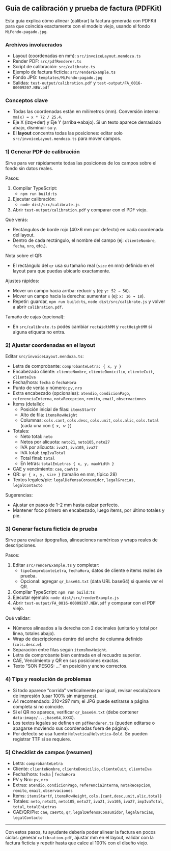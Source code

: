 ## Guía de calibración y prueba de factura (PDFKit)

Esta guía explica cómo alinear (calibrar) la factura generada con PDFKit para que coincida exactamente con el modelo viejo, usando el fondo `MiFondo-pagado.jpg`.

### Archivos involucrados
- Layout (coordenadas en mm): `src/invoiceLayout.mendoza.ts`
- Render PDF: `src/pdfRenderer.ts`
- Script de calibración: `src/calibrate.ts`
- Ejemplo de factura ficticia: `src/renderExample.ts`
- Fondo JPG: `templates/MiFondo-pagado.jpg`
- Salidas: `test-output/calibration.pdf` y `test-output/FA_0016-00009207.NEW.pdf`

### Conceptos clave
- Todas las coordenadas están en milímetros (mm). Conversión interna: `mm(x) = x * 72 / 25.4`.
- Eje X (izq→der) y Eje Y (arriba→abajo). Si un texto aparece demasiado abajo, disminuir su `y`.
- El **layout** concentra todas las posiciones: editar solo `src/invoiceLayout.mendoza.ts` para mover campos.

### 1) Generar PDF de calibración
Sirve para ver rápidamente todas las posiciones de los campos sobre el fondo sin datos reales.

Pasos:
1. Compilar TypeScript:
   - `npm run build:ts`
2. Ejecutar calibración:
   - `node dist/src/calibrate.js`
3. Abrir `test-output/calibration.pdf` y comparar con el PDF viejo.

Qué verás:
- Rectángulos de borde rojo (40×6 mm por defecto) en cada coordenada del layout.
- Dentro de cada rectángulo, el nombre del campo (ej: `clienteNombre`, `fecha`, `nro`, etc.).

Nota sobre el QR:
- El rectángulo del `qr` usa su tamaño real (`size` en mm) definido en el layout para que puedas ubicarlo exactamente.

Ajustes rápidos:
- Mover un campo hacia arriba: reducir `y` (ej: `y: 52 → 50`).
- Mover un campo hacia la derecha: aumentar `x` (ej: `x: 16 → 18`).
- Repetir: guardar, `npm run build:ts`, `node dist/src/calibrate.js` y volver a abrir `calibration.pdf`.

Tamaño de cajas (opcional):
- En `src/calibrate.ts` podés cambiar `rectWidthMM` y `rectHeightMM` si alguna etiqueta no entra.

### 2) Ajustar coordenadas en el layout
Editar `src/invoiceLayout.mendoza.ts`:
- Letra de comprobante: `comprobanteLetra: { x, y }`
- Encabezado cliente: `clienteNombre`, `clienteDomicilio`, `clienteCuit`, `clienteIva`
- Fecha/hora: `fecha` o `fechaHora`
- Punto de venta y número: `pv`, `nro`
- Extra encabezado (opcionales): `atendio`, `condicionPago`, `referenciaInterna`, `notaRecepcion`, `remito`, `email`, `observaciones`
- Ítems (detalle):
  - Posición inicial de filas: `itemsStartY`
  - Alto de fila: `itemsRowHeight`
  - Columnas: `cols.cant`, `cols.desc`, `cols.unit`, `cols.alic`, `cols.total` (cada una con `{ x, w }`)
- Totales:
  - Neto total: `neto`
  - Netos por alícuota: `neto21`, `neto105`, `neto27`
  - IVA por alícuota: `iva21`, `iva105`, `iva27`
  - IVA total: `impIvaTotal`
  - Total final: `total`
  - En letras: `totalEnLetras { x, y, maxWidth }`
- CAE y vencimiento: `cae`, `caeVto`
- QR: `qr { x, y, size }` (tamaño en mm, típico 28)
- Textos legales/pie: `legalDefensaConsumidor`, `legalGracias`, `legalContacto`

Sugerencias:
- Ajustar en pasos de 1–2 mm hasta calzar perfecto.
- Mantener foco primero en encabezado, luego ítems, por último totales y pie.

### 3) Generar factura ficticia de prueba
Sirve para evaluar tipografías, alineaciones numéricas y wraps reales de descripciones.

Pasos:
1. Editar `src/renderExample.ts` y completar:
   - `tipoComprobanteLetra`, `fechaHora`, datos de cliente e ítems reales de prueba.
   - Opcional: agregar `qr_base64.txt` (data URL base64) si querés ver el QR.
2. Compilar TypeScript: `npm run build:ts`
3. Ejecutar ejemplo: `node dist/src/renderExample.js`
4. Abrir `test-output/FA_0016-00009207.NEW.pdf` y comparar con el PDF viejo.

Qué validar:
- Números alineados a la derecha con 2 decimales (unitario y total por línea, totales abajo).
- Wrap de descripciones dentro del ancho de columna definido (`cols.desc.w`).
- Separación entre filas según `itemsRowHeight`.
- Letra de comprobante bien centrada en el recuadro superior.
- CAE, Vencimiento y QR en sus posiciones exactas.
- Texto “SON PESOS: …” en posición y ancho correctos.

### 4) Tips y resolución de problemas
- Si todo aparece “corrida” verticalmente por igual, revisar escala/zoom de impresión (usar 100% sin márgenes).
- A4 recomendado: 210×297 mm; el JPG puede estirarse a página completa si no coincide.
- Si el QR no aparece, verificar `qr_base64.txt` (debe contener `data:image/...;base64,XXXX`).
- Los textos legales se definen en `pdfRenderer.ts` (pueden editarse o apagarse moviendo sus coordenadas fuera de página).
- Por defecto se usa fuente `Helvetica`/`Helvetica-Bold`. Se pueden registrar TTF si se requiere.

### 5) Checklist de campos (resumen)
- Letra: `comprobanteLetra`
- Cliente: `clienteNombre`, `clienteDomicilio`, `clienteCuit`, `clienteIva`
- Fecha/hora: `fecha` | `fechaHora`
- PV y Nro: `pv`, `nro`
- Extras: `atendio`, `condicionPago`, `referenciaInterna`, `notaRecepcion`, `remito`, `email`, `observaciones`
- Ítems: `itemsStartY`, `itemsRowHeight`, `cols.{cant,desc,unit,alic,total}`
- Totales: `neto`, `neto21`, `neto105`, `neto27`, `iva21`, `iva105`, `iva27`, `impIvaTotal`, `total`, `totalEnLetras`
- CAE/QR/Pie: `cae`, `caeVto`, `qr`, `legalDefensaConsumidor`, `legalGracias`, `legalContacto`

---
Con estos pasos, tu ayudante debería poder alinear la factura en pocos ciclos: generar `calibration.pdf`, ajustar mm en el layout, validar con la factura ficticia y repetir hasta que calce al 100% con el diseño viejo.


